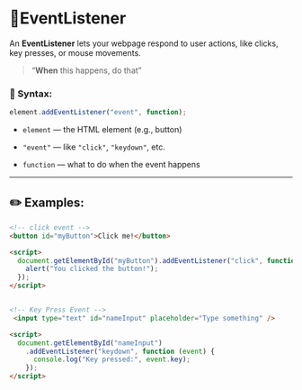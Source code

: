 # 🚀EventListener

An **EventListener** lets your webpage respond to user actions, like clicks, key presses, or mouse movements.

> “**When** this happens, do that”


### 🔧 Syntax:

```js
element.addEventListener("event", function);
```

- `element` — the HTML element (e.g., button)

- `"event"` — like `"click"`, `"keydown"`, etc.

- `function` — what to do when the event happens

---

## ✏️ Examples:

```html
<!-- click event -->
<button id="myButton">Click me!</button>

<script>
  document.getElementById("myButton").addEventListener("click", function () {
    alert("You clicked the button!");
  });
</script>


<!-- Key Press Event -->
 <input type="text" id="nameInput" placeholder="Type something" />

<script>
  document.getElementById("nameInput")
    .addEventListener("keydown", function (event) {
      console.log("Key pressed:", event.key);
    });
</script>
```